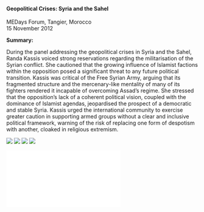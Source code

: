 <h4>Geopolitical Crises: Syria and the Sahel</h4>

MEDays Forum, Tangier, Morocco  
15 November 2012
	
<b>Summary:</b>	

During the panel addressing the geopolitical crises in Syria and the Sahel, Randa Kassis voiced strong reservations regarding the militarisation of the Syrian conflict. She cautioned that the growing influence of Islamist factions within the opposition posed a significant threat to any future political transition. Kassis was critical of the Free Syrian Army, arguing that its fragmented structure and the mercenary-like mentality of many of its fighters rendered it incapable of overcoming Assad’s regime. She stressed that the opposition’s lack of a coherent political vision, coupled with the dominance of Islamist agendas, jeopardised the prospect of a democratic and stable Syria. Kassis urged the international community to exercise greater caution in supporting armed groups without a clear and inclusive political framework, warning of the risk of replacing one form of despotism with another, cloaked in religious extremism.

![](146.JPG)
![](147.JPG)
![](148.JPG)
![](149.JPG)

![](150.pdf)
<p></p>
